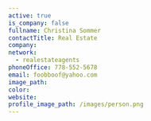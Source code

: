 ```yaml
---
active: true
is_company: false
fullname: Christina Sommer
contactTitle: Real Estate
company:
network:
  - realestateagents
phoneOffice: 778-552-5678
email: foobboof@yahoo.com
image_path:
color:
website:
profile_image_path: /images/person.png
---
```

